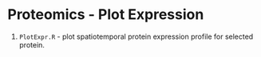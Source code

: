 # Proteomics - Plot Expression
1. `PlotExpr.R` - plot spatiotemporal protein expression profile for selected protein.